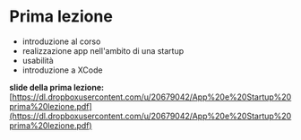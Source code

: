 # Prima lezione

* introduzione al corso
* realizzazione app nell'ambito di una startup
* usabilità
* introduzione a XCode

**slide della prima lezione:** 
[https://dl.dropboxusercontent.com/u/20679042/App%20e%20Startup%20prima%20lezione.pdf](https://dl.dropboxusercontent.com/u/20679042/App%20e%20Startup%20prima%20lezione.pdf)
